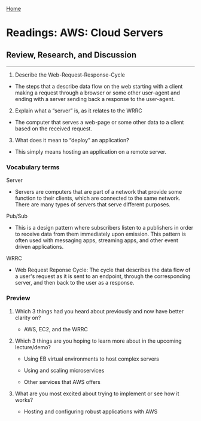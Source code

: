 [Home](README.md)
 
# Readings: AWS: Cloud Servers
 
## Review, Research, and Discussion
 
---------------

1) Describe the Web-Request-Response-Cycle 

  * The steps that a describe data flow on the web starting with a client making a request through a browser or some other user-agent and ending with a server sending back a response to the user-agent. 

2) Explain what a “server” is, as it relates to the WRRC 

  * The computer that serves a web-page or some other data to a client based on the received request.

3) What does it mean to “deploy” an application?

  * This simply means hosting an application on a remote server.

### Vocabulary terms

Server

  * Servers are computers that are part of a network that provide some function to their clients, which are connected to the same network. There are many types of servers that serve different purposes.

Pub/Sub

  * This is a design pattern where subscribers listen to a publishers in order to receive data from them immediately upon emission.  This pattern is often used with messaging apps, streaming apps, and other event driven applications.

WRRC

  * Web Request Reponse Cycle: The cycle that describes the data flow of a user's request as it is sent to an endpoint, through the corresponding server, and then back to the user as a response.

### Preview

1) Which 3 things had you heard about previously and now have better clarity on?
  
    * AWS, EC2, and the WRRC

2) Which 3 things are you hoping to learn more about in the upcoming lecture/demo?

    * Using EB virtual environments to host complex servers

    * Using and scaling microservices

    * Other services that AWS offers

3) What are you most excited about trying to implement or see how it works?

    * Hosting and configuring robust applications with AWS
